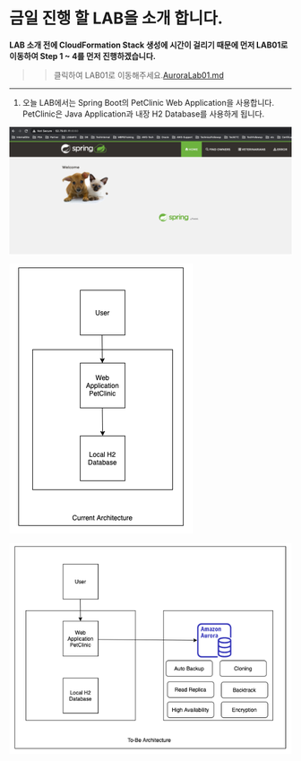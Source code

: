# 금일 진행 할 LAB을 소개 합니다.

**LAB 소개 전에 CloudFormation Stack 생성에 시간이 걸리기 때문에 먼저 LAB01로 이동하여 Step 1 ~ 4를 먼저 진행하겠습니다.**

> > 클릭하여 LAB01로 이동해주세요.[AuroraLab01.md](AuroraLab01.md)

---

1. 오늘 LAB에서는 Spring Boot의 PetClinic Web Application을 사용합니다. PetClinic은 Java Application과 내장 H2 Database를 사용하게 됩니다.

<kbd> ![GitHub Logo](images/10.png) </kbd>

<kbd> ![GitHub Logo](images/55.png) </kbd>

<kbd> ![GitHub Logo](images/56.png) </kbd>
